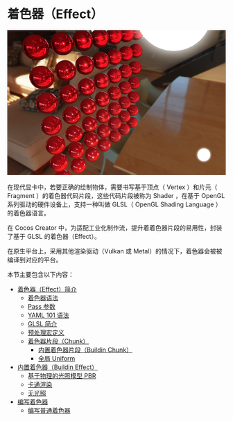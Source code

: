 # 着色器（Effect）

![effect-show](img/effect-show.png)

<!-- 
着色器（Shader）的本质是运行在 GPU 上能在屏幕上绘制某些东西的程序，这些程序为图形渲染管线的某个特定部分而运行。在 Cocos Creator 中着色器由顶点着色器（Vertex Shader）和片元着色器（Fragment Shader）构成，主要为可编程渲染管线提供算法片段。
-->

在现代显卡中，若要正确的绘制物体，需要书写基于顶点（ Vertex ）和片元（ Fragment ）的着色器代码片段，这些代码片段被称为 Shader ，在基于 OpenGL 系列驱动的硬件设备上，支持一种叫做 GLSL（ OpenGL Shading Language ） 的着色器语言。

在 Cocos Creator 中，为适配工业化制作流，提升着着色器片段的易用性，封装了基于 GLSL 的着色器（Effect）。

在原生平台上，采用其他渲染驱动（Vulkan 或 Metal）的情况下，着色器会被被编译到对应的平台。

<!-- 
本章主要围绕以下几个部分：
- [Effect 语法](effect-syntax.md)
- [Pass 可选配置参数](pass-parameter-list.md)
- [内置 Uniform](builtin-shader-uniforms.md)
-->

本节主要包含以下内容：
<!-- 
- [术语列表](effect-term.md) 
- [着色器（Effect）简介](effect-overview.md)        
- [内置着色器（Buildin Effect）](effect-buildin.md)    
- [编写着色器](write-effect-overview.md)  

-->
- [着色器（Effect）简介](effect-overview.md)
    - [着色器语法](effect-framework.md)
    - [Pass 参数](pass-parameter-list.md)
    - [YAML 101 语法](yaml-101.md)
    - [GLSL 简介](glsl.md)
    - [预处理宏定义](macros.md)
    - [着色器片段（Chunk）](effect-chunk-index.md)
        - [内置着色器片段（Buildin Chunk）](effect-buildin-chunk.md)
        - [全局 Uniform](uniform.md)
- [内置着色器（Buildin Effect）](effect-buildin.md)
    - [基于物理的光照模型 PBR](effect-buildin-pbr.md)
    - [卡通渲染](effect-buildin-toon.md)
    - [无光照](effect-buildin-unlit.md)
- [编写着色器](write-effect-overview.md)
    - [编写普通着色器](write-effect.md)
<!-- - [编写 UI 自定义着色器](write-ui-effect.md) -->
<!-- 
  - [编写表面着色器](write-surf-shader.md) 
-->
